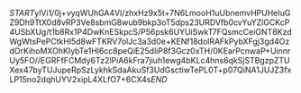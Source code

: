 $START$ylVi1/0j+vyqWUhGA4Vl/zhxHz9x5t+7N6LmooH1uUbnemvHPUHeIuGZ9Dh9TtX0d8vRP3Ve8sbmG8wub9bkp3oT5dps23URDVfb0cvYuYZlGCKcP4USbXUg/t1b8Rx1P4DwKnESkpcS/P56psk6UYUiSwkT7FQsmcCeiONT8KzdWgWtsPePCtkHl5d8wFTKRV7olJc3a3d0e+KENf18dolRAFkPybXFgj3gd4OzdOrKihoMXOhKIybTe1Hl6cc8peQiE25dliP8f3Gcz0xTH/0KEarPcnwaP+UinnrUy5FO//EGRFfFCMdy6Tz2lPiA6kFra7jiuh1ewg4bKLc4hns6qkSjSTBgzpZTUXex47byTUJupeRpSzLykhkSdaAkuSf3UdGsctiwTePL0T+p07QiNA1JUJZ3fxLP15no2dqhUYV2xipL4XLfO7+6CX4s$END$